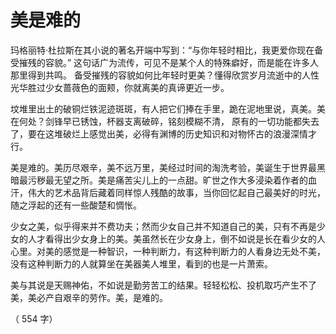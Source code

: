 # 美是难的

玛格丽特·杜拉斯在其小说的著名开端中写到：“与你年轻时相比，我更爱你现在备受摧残的容貌。” 这句话广为流传，可见不是某个人的特殊癖好，而是能在许多人那里得到共鸣。 备受摧残的容貌如何比年轻时更美？懂得欣赏岁月流逝中的人性光华胜过少女蔷薇色的面颊，你就离美的真谛更近一步。

坟堆里出土的破铜烂铁泥迹斑斑，有人把它们捧在手里，跪在泥地里说，真美。美在何处？剑锋早已锈蚀，杯器支离破碎，铭刻模糊不清， 原有的一切功能都失去了，要在这堆破烂上感觉出美，必得有渊博的历史知识和对物怀古的浪漫深情才行。

美是难的。美历尽艰辛，美不远万里，美经过时间的淘洗考验，美诞生于世界最黑暗最污秽最无望之所。美是痛苦尖儿上的一点甜。旷世之作大多浸染着作者的血汗，伟大的艺术品背后藏着同样惊人残酷的故事，当你回忆起自己最美好的时光，随之浮起的还有一些酸楚和惆怅。

少女之美，似乎得来并不费功夫；然而少女自己并不知道自己的美，只有不再是少女的人才看得出少女身上的美。美虽然长在少女身上，倒不如说是长在看少女的人心里。对美的感觉是一种智识，一种判断力，有这种判断力的人看身边无处不美，没有这种判断力的人就算坐在美器美人堆里，看到的也是一片萧索。

美与其说是天赐神佑，不如说是勤劳苦工的结果。轻轻松松、投机取巧产生不了美，美必产自艰辛的劳作。美，是难的。

（ 554 字）
